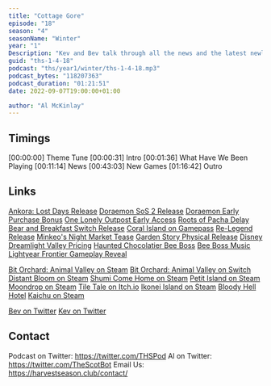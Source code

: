 ```yaml
---
title: "Cottage Gore"
episode: "18"
season: "4"
seasonName: "Winter"
year: "1"
Description: "Kev and Bev talk through all the news and the latest newly announced games"
guid: "ths-1-4-18"
podcast: "ths/year1/winter/ths-1-4-18.mp3"
podcast_bytes: "118207363"
podcast_duration: "01:21:51"
date: 2022-09-07T19:00:00+01:00

author: "Al McKinlay"
---
```


## Timings

[00:00:00] Theme Tune
[00:00:31] Intro
[00:01:36] What Have We Been Playing
[00:11:14] News
[00:43:03] New Games
[01:16:42] Outro

## Links

[Ankora: Lost Days Release](https://twitter.com/chibigstudio/status/1564920305130283014)
[Doraemon SoS 2 Release](https://twitter.com/BandaiNamcoUS/status/1562077519230156800)
[Doraemon Early Purchase Bonus](https://twitter.com/BandaiNamcoUS/status/1565112320665198592)
[One Lonely Outpost Early Access](https://twitter.com/1LonelyOutpost/status/1562484882600710144)
[Roots of Pacha Delay](https://twitter.com/rootsofpacha/status/1565371281280626690)
[Bear and Breakfast Switch Release](https://twitter.com/BearBreakfast/status/1564614576167161867)
[Coral Island on Gamepass](https://twitter.com/IGN/status/1563172446466805763)
[Re-Legend Release](https://www.kickstarter.com/projects/1723653856/re-legend-co-op-monster-raising-rpg/posts/3595573)
[Minkeo's Night Market Tease](https://twitter.com/IndieWorldNA/status/1563574287147347970)
[Garden Story Physical Release](https://twitter.com/rosecitygames/status/1563210305962123265)
[Disney Dreamlight Valley Pricing](https://disneydreamlightvalley.com/founders-pack)
[Haunted Chocolatier Bee Boss](https://twitter.com/ConcernedApe/status/1561460410993106944)
[Bee Boss Music](https://www.youtube.com/watch?v=jvkyoezQXlA)
[Lightyear Frontier Gameplay Reveal](https://www.youtube.com/watch?v=4oYCIehF2NQ)

[Bit Orchard: Animal Valley on Steam](https://store.steampowered.com/app/1573620/Bit_Orchard/)
[Bit Orchard: Animal Valley on Switch](https://www.nintendo.com/store/products/bit-orchard-animal-valley-ultimate-edition-switch/)
[Distant Bloom on Steam](https://store.steampowered.com/app/1450250/Distant_Bloom/)
[Shumi Come Home on Steam](https://store.steampowered.com/app/1740300/Shumi_Come_Home/)
[Petit Island on Steam](https://store.steampowered.com/app/1744970/Petit_Island/)
[Moondrop on Steam](https://store.steampowered.com/app/1417750/Moondrop/)
[Tile Tale on Itch.io](https://sokpop.itch.io/tiletale)
[Ikonei Island on Steam](https://store.steampowered.com/app/1550730/Ikonei_Island_An_Earthlock_Adventure/)
[Bloody Hell Hotel](https://www.ign.com/articles/bloody-hell-hotel-horror-management-stardew-valley-tim-burton-reveal)
[Kaichu on Steam](https://store.steampowered.com/app/1848590/Kaichu__The_Kaiju_Dating_Sim/)

[Bev on Twitter](https://twitter.com/bevgranger711)
[Kev on Twitter](https://twitter.com/koopaprez)

## Contact

Podcast on Twitter: https://twitter.com/THSPod
Al on Twitter: https://twitter.com/TheScotBot
Email Us: https://harvestseason.club/contact/
